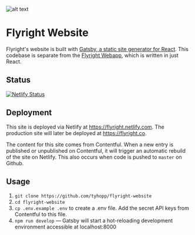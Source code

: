 ![alt text](https://github.com/tyhopp/flyright-website/raw/master/src/assets/img/logoS.png 'Flyright Logo')

# Flyright Website

Flyright's website is built with [Gatsby, a static site generator for React](https://www.gatsbyjs.org/). This codebase is separate from the [Flyright Webapp](https://github.com/tyhopp/flyright-webapp), which is written in just React.

## Status
[![Netlify Status](https://api.netlify.com/api/v1/badges/6824303b-1341-4ac7-9b16-732a45cc3e6b/deploy-status)](https://app.netlify.com/sites/flyright/deploys)

## Deployment

This site is deployed via Netlify at https://flyright.netlify.com. The production site will later be deployed at https://flyright.co.

The content for this site comes from Contentful. When a new entry is published or unpublished on Contentful, it will trigger an automatic rebuild of the site on Netlify. This also occurs when code is pushed to `master` on Github.

## Usage

1.  `git clone https://github.com/tyhopp/flyright-website`
2.  `cd flyright-website`
3.  `cp .env.example .env` to create a .env file. Add the secret API keys from Contentful to this file.
4.  `npm run develop` — Gatsby will start a hot-reloading development environment accessible at localhost:8000
